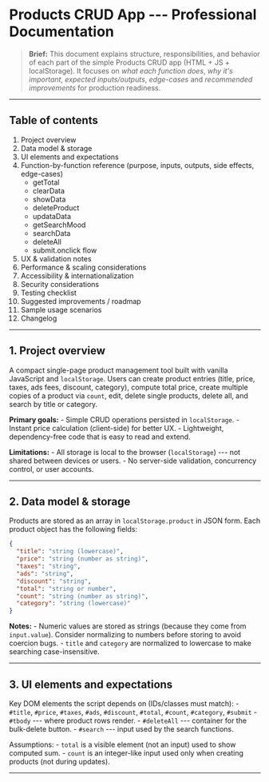 # Products CRUD App --- Professional Documentation

> **Brief:** This document explains structure, responsibilities, and
> behavior of each part of the simple Products CRUD app (HTML + JS +
> localStorage). It focuses on *what each function does*, *why it's
> important*, *expected inputs/outputs*, *edge-cases* and *recommended
> improvements* for production readiness.

------------------------------------------------------------------------

## Table of contents

1.  Project overview
2.  Data model & storage
3.  UI elements and expectations
4.  Function-by-function reference (purpose, inputs, outputs, side
    effects, edge-cases)
    -   getTotal
    -   clearData
    -   showData
    -   deleteProduct
    -   updataData
    -   getSearchMood
    -   searchData
    -   deleteAll
    -   submit.onclick flow
5.  UX & validation notes
6.  Performance & scaling considerations
7.  Accessibility & internationalization
8.  Security considerations
9.  Testing checklist
10. Suggested improvements / roadmap
11. Sample usage scenarios
12. Changelog

------------------------------------------------------------------------

## 1. Project overview

A compact single-page product management tool built with vanilla
JavaScript and `localStorage`. Users can create product entries (title,
price, taxes, ads fees, discount, category), compute total price, create
multiple copies of a product via `count`, edit, delete single products,
delete all, and search by title or category.

**Primary goals:** - Simple CRUD operations persisted in
`localStorage`. - Instant price calculation (client-side) for better
UX. - Lightweight, dependency-free code that is easy to read and extend.

**Limitations:** - All storage is local to the browser (`localStorage`)
--- not shared between devices or users. - No server-side validation,
concurrency control, or user accounts.

------------------------------------------------------------------------

## 2. Data model & storage

Products are stored as an array in `localStorage.product` in JSON form.
Each product object has the following fields:

``` json
{
  "title": "string (lowercase)",
  "price": "string (number as string)",
  "taxes": "string",
  "ads": "string",
  "discount": "string",
  "total": "string or number",
  "count": "string (number as string)",
  "category": "string (lowercase)"
}
```

**Notes:** - Numeric values are stored as strings (because they come
from `input.value`). Consider normalizing to numbers before storing to
avoid coercion bugs. - `title` and `category` are normalized to
lowercase to make searching case-insensitive.

------------------------------------------------------------------------

## 3. UI elements and expectations

Key DOM elements the script depends on (IDs/classes must match): -
`#title`, `#price`, `#taxes`, `#ads`, `#discount`, `#total`, `#count`,
`#category`, `#submit` - `#tbody` --- where product rows render. -
`#deleteAll` --- container for the bulk-delete button. - `#search` ---
input used by the search functions.

Assumptions: - `total` is a visible element (not an input) used to show
computed sum. - `count` is an integer-like input used only when creating
products (not during updates).

------------------------------------------------------------------------


